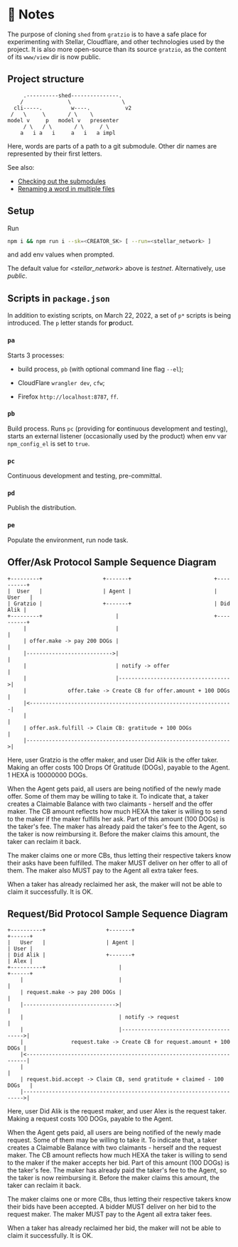 # 👷 Notes

The purpose of cloning `shed` from `gratzio` is to have a safe place for experimenting with Stellar, Cloudflare, and other technologies used by the project. It is also more open-source than its source `gratzio`, as the content of its `www/view` dir is now public.

## Project structure

```
     .----------shed---------------.
    /              \                \
  cli-----.         w----.           v2
 /   \     \       / \    \
model v     p   model v   presenter
     / \   / \       / \     / \
    a   i a   i     a   i   a impl
```
Here, words are parts of a path to a git submodule. Other dir names are represented by their first letters.

See also: 

- [Checking out the submodules](https://stackoverflow.com/questions/11893678/warning-remote-head-refers-to-nonexistent-ref-unable-to-checkout)
- [Renaming a word in multiple files](https://stackoverflow.com/questions/11392478/how-to-replace-a-string-in-multiple-files-in-linux-command-line)

## Setup

Run

```bash
npm i && npm run i --sk=<CREATOR_SK> [ --run=<stellar_network> ]
```

and add env values when prompted. 

The default value for *\<stellar_network\>* above is *testnet*. Alternatively, use *public*.

## Scripts in `package.json`

In addition to existing scripts, on March 22, 2022, a set of `p*` scripts is being introduced. The `p` letter stands for **p**roduct.

### `pa`

Starts 3 processes:

- build process, `pb` (with optional command line flag `--el`);

- CloudFlare `wrangler dev`, `cfw`;

- Firefox `http://localhost:8787`, `ff`.

### `pb`

Build process. Runs `pc` (providing for **c**ontinuous development and testing), starts an external listener (occasionally used by the product) when env var `npm_config_el` is set to `true`.

### `pc`

Continuous development and testing, pre-committal.

### `pd`

Publish the distribution.

### `pe`

Populate the environment, run node task.

## Offer/Ask Protocol Sample Sequence Diagram

```
+---------+                   +-------+                          +----------+
|  User   |                   | Agent |                          |   User   |
| Gratzio |                   +-------+                          | Did Alik |
+---------+                       |                              +----------+
     |                            |                                    |
     | offer.make -> pay 200 DOGs |                                    | 
     |--------------------------->|                                    |
     |                            | notify -> offer                    |
     |                            |----------------------------------->|
     |             offer.take -> Create CB for offer.amount + 100 DOGs |
     |<----------------------------------------------------------------|
     |                                                                 |  
     | offer.ask.fulfill -> Claim CB: gratitude + 100 DOGs             |
     |---------------------------------------------------------------->|
```
Here, user Gratzio is the offer maker, and user Did Alik is the offer taker. Making an offer costs 100 Drops Of Gratitude (DOGs), payable to the Agent. 1 HEXA is 10000000 DOGs.

When the Agent gets paid, all users are being notified of the newly made offer. Some of them may be willing to take it. To indicate that, a taker creates a Claimable Balance with two claimants - herself and the offer maker. The CB amount reflects how much HEXA the taker is willing to send to the maker if the maker fulfills her ask. Part of this amount (100 DOGs) is the taker's fee. The maker has already paid the taker's fee to the Agent, so the taker is now reimbursing it. Before the maker claims this amount, the taker can reclaim it back.

The maker claims one or more CBs, thus letting their respective takers know their asks have been fulfilled. The maker MUST deliver on her offer to all of them. The maker also MUST pay to the Agent all extra taker fees.

When a taker has already reclaimed her ask, the maker will not be able to claim it successfully. It is OK.

## Request/Bid Protocol Sample Sequence Diagram

```
+----------+                   +-------+                               +------+
|   User   |                   | Agent |                               | User |
| Did Alik |                   +-------+                               | Alex |
+----------+                       |                                   +------+
    |                              |                                        |
    | request.make -> pay 200 DOGs |                                        |
    |----------------------------->|                                        |
    |                              | notify -> request                      |
    |                              |--------------------------------------->|
    |               request.take -> Create CB for request.amount + 100 DOGs |
    |<----------------------------------------------------------------------|
    |                                                                       |
    | request.bid.accept -> Claim CB, send gratitude + claimed - 100 DOGs   |
    |---------------------------------------------------------------------->|
```
Here, user Did Alik is the request maker, and user Alex is the request taker. Making a request costs 100 DOGs, payable to the Agent.

When the Agent gets paid, all users are being notified of the newly made request. Some of them may be willing to take it. To indicate that, a taker creates a Claimable Balance with two claimants - herself and the request maker. The CB amount reflects how much HEXA the taker is willing to send to the maker if the maker accepts her bid. Part of this amount (100 DOGs) is the taker's fee. The maker has already paid the taker's fee to the Agent, so the taker is now reimbursing it. Before the maker claims this amount, the taker can reclaim it back.

The maker claims one or more CBs, thus letting their respective takers know their bids have been accepted. A bidder MUST deliver on her bid to the request maker. The maker MUST pay to the Agent all extra taker fees.

When a taker has already reclaimed her bid, the maker will not be able to claim it successfully. It is OK.

